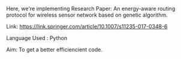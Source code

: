 Here, 
we're implementing Research Paper: An energy-aware routing protocol for wireless sensor network
based on genetic algorithm.

Link: https://link.springer.com/article/10.1007/s11235-017-0348-6

Language Used : Python

Aim: To get a better efficiencient code.

